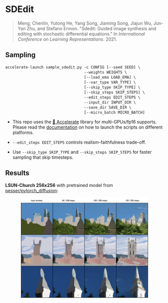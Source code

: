 # SDEdit

> Meng, Chenlin, Yutong He, Yang Song, Jiaming Song, Jiajun Wu, Jun-Yan Zhu, and Stefano Ermon. "Sdedit: Guided image synthesis and editing with stochastic differential equations." In *International Conference on Learning Representations*. 2021.



## Sampling

```shell
accelerate-launch sample_sdedit.py -c CONFIG [--seed SEED] \
                                   --weights WEIGHTS \
                                   [--load_ema LOAD_EMA] \
                                   [--var_type VAR_TYPE] \
                                   [--skip_type SKIP_TYPE] \
                                   [--skip_steps SKIP_STEPS] \
                                   --edit_steps EDIT_STEPS \
                                   --input_dir INPUT_DIR \
                                   --save_dir SAVE_DIR \
                                   [--micro_batch MICRO_BATCH]
```

- This repo uses the [🤗 Accelerate](https://huggingface.co/docs/accelerate/index) library for multi-GPUs/fp16 supports. Please read the [documentation](https://huggingface.co/docs/accelerate/basic_tutorials/launch#using-accelerate-launch) on how to launch the scripts on different platforms.
- `--edit_steps EDIT_STEPS` controls realism-faithfulness trade-off.
  
- Use `--skip_type SKIP_TYPE` and `--skip_steps SKIP_STEPS` for faster sampling that skip timesteps.



## Results

**LSUN-Church 256x256** with pretrained model from [pesser/pytorch_diffusion](https://github.com/pesser/pytorch_diffusion):

<p align="center">
  <img src="../assets/sdedit.png" width=80% />
</p>




